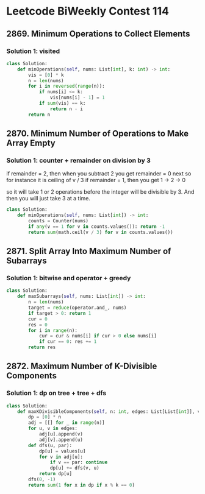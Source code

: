 # Leetcode BiWeekly  Contest 114

## 2869. Minimum Operations to Collect Elements

### Solution 1:  visited

```py
class Solution:
    def minOperations(self, nums: List[int], k: int) -> int:
        vis = [0] * k
        n = len(nums)
        for i in reversed(range(n)):
            if nums[i] <= k:
                vis[nums[i] - 1] = 1
            if sum(vis) == k: 
                return n - i
        return n
```

## 2870. Minimum Number of Operations to Make Array Empty

### Solution 1:  counter + remainder on division by 3

if remainder = 2, then when you subtract 2 you get remainder = 0 next so for instance it is ceiling of v / 3 
if remainder = 1, then you get 1 -> 2 -> 0

so it will take 1 or 2 operations before the integer will be divisible by 3.  And then you will just take 3 at a time.

```py
class Solution:
    def minOperations(self, nums: List[int]) -> int:
        counts = Counter(nums)
        if any(v == 1 for v in counts.values()): return -1
        return sum(math.ceil(v / 3) for v in counts.values())
```

## 2871. Split Array Into Maximum Number of Subarrays

### Solution 1:  bitwise and operator + greedy

```py
class Solution:
    def maxSubarrays(self, nums: List[int]) -> int:
        n = len(nums)
        target = reduce(operator.and_, nums)
        if target > 0: return 1
        cur = 0
        res = 0
        for i in range(n):
            cur = cur & nums[i] if cur > 0 else nums[i]
            if cur == 0: res += 1
        return res
```

## 2872. Maximum Number of K-Divisible Components

### Solution 1:  dp on tree + tree + dfs

```py
class Solution:
    def maxKDivisibleComponents(self, n: int, edges: List[List[int]], values: List[int], k: int) -> int:
        dp = [0] * n
        adj = [[] for _ in range(n)]
        for u, v in edges:
            adj[u].append(v)
            adj[v].append(u)
        def dfs(u, par):
            dp[u] = values[u]
            for v in adj[u]:
                if v == par: continue
                dp[u] += dfs(v, u)
            return dp[u]
        dfs(0, -1)
        return sum(1 for x in dp if x % k == 0)
```

